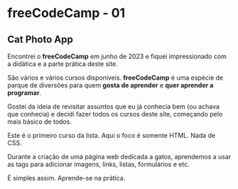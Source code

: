 # freeCodeCamp - 01

## Cat Photo App

Encontrei o **freeCodeCamp** em junho de 2023 e fiquei impressionado com a didática e a parte prática deste site.

São vários e vários cursos disponíveis. **freeCodeCamp** é uma espécie de parque de diversões para quem **gosta de aprender** e **quer aprender a programar**.

Gostei da ideia de revisitar assuntos que eu já conhecia bem (ou achava que conhecia) e decidi fazer todos os cursos deste site, começando pelo mais básico de todos.

Este é o primeiro curso da lista. Aqui o foco é somente HTML. Nada de CSS.  

Durante a criação de uma página web dedicada a gatos, aprendemos a usar as tags para adicionar imagens, links, listas, formulários e etc.

É simples assim. Aprende-se na prática.
